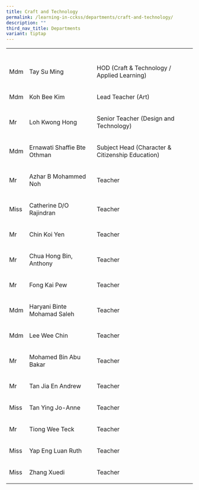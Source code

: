 ```yaml
---
title: Craft and Technology
permalink: /learning-in-cckss/departments/craft-and-technology/
description: ""
third_nav_title: Departments
variant: tiptap
---
```

<table><tbody><tr><th rowspan="1" colspan="1"><p></p></th><th rowspan="1" colspan="1"><p></p></th><th rowspan="1" colspan="1"><p></p></th></tr><tr><td rowspan="1" colspan="1"><p>Mdm</p></td><td rowspan="1" colspan="1"><p>Tay Su Ming</p></td><td rowspan="1" colspan="1"><p>HOD (Craft &amp; Technology / Applied Learning)</p></td></tr><tr><td rowspan="1" colspan="1"><p>Mdm</p></td><td rowspan="1" colspan="1"><p>Koh Bee Kim</p></td><td rowspan="1" colspan="1"><p>Lead Teacher (Art)</p></td></tr><tr><td rowspan="1" colspan="1"><p>Mr</p></td><td rowspan="1" colspan="1"><p>Loh Kwong Hong</p></td><td rowspan="1" colspan="1"><p>Senior Teacher (Design and Technology)</p></td></tr><tr><td rowspan="1" colspan="1"><p>Mdm</p></td><td rowspan="1" colspan="1"><p>Ernawati Shaffie Bte Othman</p></td><td rowspan="1" colspan="1"><p>Subject Head (Character &amp; Citizenship Education)</p></td></tr><tr><td rowspan="1" colspan="1"><p>Mr</p></td><td rowspan="1" colspan="1"><p>Azhar B Mohammed Noh</p></td><td rowspan="1" colspan="1"><p>Teacher</p></td></tr><tr><td rowspan="1" colspan="1"><p>Miss</p></td><td rowspan="1" colspan="1"><p>Catherine D/O Rajindran</p></td><td rowspan="1" colspan="1"><p>Teacher</p></td></tr><tr><td rowspan="1" colspan="1"><p>Mr</p></td><td rowspan="1" colspan="1"><p>Chin Koi Yen</p></td><td rowspan="1" colspan="1"><p>Teacher</p></td></tr><tr><td rowspan="1" colspan="1"><p>Mr</p></td><td rowspan="1" colspan="1"><p>Chua Hong Bin, Anthony</p></td><td rowspan="1" colspan="1"><p>Teacher</p></td></tr><tr><td rowspan="1" colspan="1"><p>Mr</p></td><td rowspan="1" colspan="1"><p>Fong Kai Pew</p></td><td rowspan="1" colspan="1"><p>Teacher</p></td></tr><tr><td rowspan="1" colspan="1"><p>Mdm</p></td><td rowspan="1" colspan="1"><p>Haryani Binte Mohamad Saleh</p></td><td rowspan="1" colspan="1"><p>Teacher</p></td></tr><tr><td rowspan="1" colspan="1"><p>Mdm</p></td><td rowspan="1" colspan="1"><p>Lee Wee Chin</p></td><td rowspan="1" colspan="1"><p>Teacher</p></td></tr><tr><td rowspan="1" colspan="1"><p>Mr</p></td><td rowspan="1" colspan="1"><p>Mohamed Bin Abu Bakar</p></td><td rowspan="1" colspan="1"><p>Teacher</p></td></tr><tr><td rowspan="1" colspan="1"><p>Mr</p></td><td rowspan="1" colspan="1"><p>Tan Jia En Andrew</p></td><td rowspan="1" colspan="1"><p>Teacher</p></td></tr><tr><td rowspan="1" colspan="1"><p>Miss</p></td><td rowspan="1" colspan="1"><p>Tan Ying Jo-Anne</p></td><td rowspan="1" colspan="1"><p>Teacher</p></td></tr><tr><td rowspan="1" colspan="1"><p>Mr</p></td><td rowspan="1" colspan="1"><p>Tiong Wee Teck</p></td><td rowspan="1" colspan="1"><p>Teacher</p></td></tr><tr><td rowspan="1" colspan="1"><p>Miss</p></td><td rowspan="1" colspan="1"><p>Yap Eng Luan Ruth</p></td><td rowspan="1" colspan="1"><p>Teacher</p></td></tr><tr><td rowspan="1" colspan="1"><p>Miss</p></td><td rowspan="1" colspan="1"><p>Zhang Xuedi</p></td><td rowspan="1" colspan="1"><p>Teacher</p></td></tr></tbody></table><p></p>